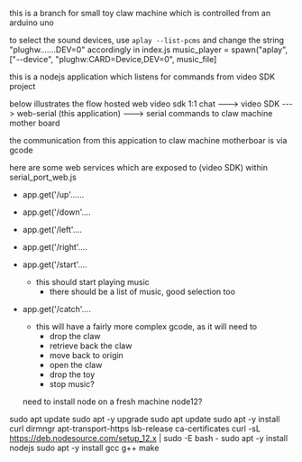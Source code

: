 this is a branch for small toy claw machine which is controlled from an arduino uno

to select the sound devices, use `aplay --list-pcms` and change the string "plughw.......DEV=0" accordingly in index.js
music_player = spawn("aplay", ["--device", "plughw:CARD=Device,DEV=0", music_file]

this is a nodejs application which listens for commands from
video SDK project

below illustrates the flow
hosted web video sdk 1:1 chat ---> video SDK ---> web-serial (this application) ---> serial commands to claw machine mother board

the communication from this appication to claw machine motherboar is via gcode

here are some web services which are exposed to (video SDK) within serial_port_web.js
- app.get('/up'......
- app.get('/down'....
- app.get('/left'....
- app.get('/right'....
- app.get('/start'....
  - this should start playing music
    - there should be a list of music, good selection too
- app.get('/catch'....
  - this will have a fairly more complex gcode, as it will need to
    - drop the claw
    - retrieve back the claw
    - move back to origin
    - open the claw
    - drop the toy
    - stop music?
  

  need to install node on a fresh machine
  node12?

sudo apt update
sudo apt -y upgrade
sudo apt update
sudo apt -y install curl dirmngr apt-transport-https lsb-release ca-certificates
curl -sL https://deb.nodesource.com/setup_12.x | sudo -E bash -
sudo apt -y install nodejs
sudo apt -y install gcc g++ make
